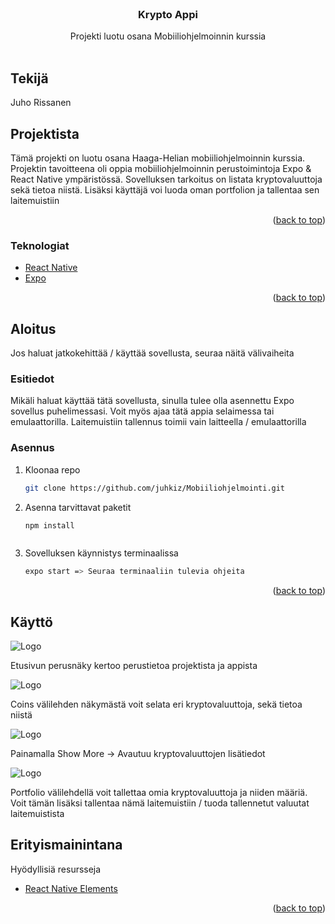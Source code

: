 <div id="top"></div>

<!-- PROJECT LOGO -->
<br />
<div align="center">
  
<h3 align="center">Krypto Appi</h3>

<p align="center">
    Projekti luotu osana Mobiiliohjelmoinnin kurssia <br />

<br />
</p>
</div>

## Tekijä
  <p>Juho Rissanen</p>

<!-- ABOUT THE PROJECT -->
## Projektista

Tämä projekti on luotu osana Haaga-Helian mobiiliohjelmoinnin kurssia. Projektin tavoitteena oli oppia mobiiliohjelmoinnin perustoimintoja
Expo & React Native ympäristössä. Sovelluksen tarkoitus on listata kryptovaluuttoja sekä tietoa niistä. Lisäksi käyttäjä voi luoda oman portfolion ja tallentaa sen laitemuistiin

<p align="right">(<a href="#top">back to top</a>)</p>



### Teknologiat

* [React Native](https://reactnative.dev/)
* [Expo](https://expo.dev/)


<p align="right">(<a href="#top">back to top</a>)</p>



<!-- GETTING STARTED -->
## Aloitus

Jos haluat jatkokehittää / käyttää sovellusta, seuraa näitä välivaiheita

### Esitiedot


Mikäli haluat käyttää tätä sovellusta, sinulla tulee olla asennettu Expo sovellus puhelimessasi. Voit myös ajaa tätä appia selaimessa tai emulaattorilla. Laitemuistiin tallennus toimii vain laitteella / emulaattorilla

### Asennus

1. Kloonaa repo
   ```sh
   git clone https://github.com/juhkiz/Mobiiliohjelmointi.git

   ```
2. Asenna tarvittavat paketit
   ```sh
   npm install
   ```
   ```
4. Sovelluksen käynnistys terminaalissa
   ```sh
   expo start => Seuraa terminaaliin tulevia ohjeita
   ```


<p align="right">(<a href="#top">back to top</a>)</p>

## Käyttö
<img src="./readmepics/sc1.png" alt="Logo">
<p>Etusivun perusnäky kertoo perustietoa projektista ja appista</p>
<img src="./readmepics/sc2.png" alt="Logo">
<p>Coins välilehden näkymästä voit selata eri kryptovaluuttoja, sekä tietoa niistä</p>
<img src="./readmepics/sc3.png" alt="Logo">
<p>Painamalla Show More -> Avautuu kryptovaluuttojen lisätiedot</p>
<img src="./readmepics/sc4.png" alt="Logo">
<p>Portfolio välilehdellä voit tallettaa omia kryptovaluuttoja ja niiden määriä. Voit tämän lisäksi tallentaa nämä laitemuistiin / tuoda tallennetut valuutat laitemuistista</p>



<!-- ACKNOWLEDGMENTS -->
## Erityismainintana

Hyödyllisiä resursseja

* [React Native Elements](https://reactnativeelements.com/)


<p align="right">(<a href="#top">back to top</a>)</p>